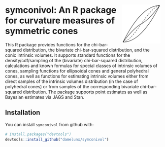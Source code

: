 
<!-- README.md is generated from README.Rmd. Please edit that file -->
symconivol:<img src="logo.png" width="125" height="125" align="right"/> An R package for curvature measures of symmetric cones
==============================================================================================================================

This R package provides functions for the chi-bar-squared distribution, the bivariate chi-bar-squared distribution, and the conic intrinsic volumes. It supports standard functions for the density/cdf/sampling of the (bivariate) chi-bar-squared distribution, calculations and known formulas for special classes of intrinsic volumes of cones, sampling functions for ellipsoidal cones and general polyhedral cones, as well as functions for estimating intrinsic volumes either from direct samples of the intrinsic volumes distribution (in the case of polyhedral cones) or from samples of the corresponding bivariate chi-bar-squared distribution. The package supports point estimates as well as Bayesian estimates via JAGS and Stan.

Installation
------------

You can install `symconivol` from github with:

``` r
# install.packages("devtools")
devtools::install_github("damelunx/symconivol")
```

<!-- ## Vignettes -->
<!-- The following vignettes introduce the theory of intrinsic volumes, explain the -->
<!-- idea behind the algorithm to reconstruct the intrinsic volumes from samples -->
<!-- of the bivariate chi-bar-squared distribution, and the Bayesian approach -->
<!-- to this reconstruction: -->
<!-- * [Conic intrinsic volumes and (bivariate) chi-bar-squared distribution](articles/conic-intrinsic-volumes.html): -->
<!--     introduces conic intrinsic volumes and (bivariate) chi-bar-squared distributions, -->
<!--     as well as the computations involving polyhedral cones, -->
<!-- * [Estimating conic intrinsic volumes from bivariate chi-bar-squared data](articles/estim-conic-intrinsic-volumes-with-EM.html): -->
<!--     describes the details of the algorithm for finding the intrinsic volumes of closed -->
<!--     convex cones from samples of the associated bivariate chi-bar-squared distribution, -->
<!-- * [Bayesian estimates for conic intrinsic volumes](articles/bayesian.html): -->
<!--     describes the Bayesian approach for reconstructing intrinsic volumes -->
<!--     from sampling data, which can either be samples from the intrinsic -->
<!--     volumes distribution (in the case of polyhedral cones), or from the -->
<!--     bivariate chi-bar-squared distribution, and which can be with or without -->
<!--     enforcing log-concavity of the intrinsic volumes. -->
<!-- ## Functions -->
<!-- In the following we list up the functions that are exported in the package -->
<!-- (sorted by context), and include some examples to illustrate their use. -->
<!-- See the above vignettes for more details about the underlying theory and algorithms. -->
<!-- ### (Bivariate) Chi-bar-squared distribution: -->
<!-- `conivol` provides the standard support of the distributions (chi-bar-squared -->
<!-- and bivariate chi-bar-squared) in the form of functions for the densities, -->
<!-- cumulative distribution functions, and sampling methods: -->
<!-- * `dchibarsq`, `dbichibarsq`: evaluate the densities of (bivariate) chi-bar-squared -->
<!--     distributions, -->
<!-- * `pchibarsq`, `pbichibarsq`: evaluate the dumulative distribution functions of -->
<!--     (bivariate) chi-bar-squared distributions, -->
<!-- * `rchibarsq`, `rbichibarsq`: produce samples of the (bivariate) chi-bar-squared -->
<!--     distributions. -->
<!-- **Usage:** -->
<!-- ```{r ex-biv-chi-bar-sq} -->
<!-- # vector of weights -->
<!-- v <- rep(1,8)/8 -->
<!-- # points to evaluate densities/cdfs (in the bavariate case two-column matrix) -->
<!-- x <- 0:10 -->
<!-- xmat <- matrix(c(0:10,0:10),ncol=2) -->
<!-- # evaluate densities -->
<!-- dchibarsq(x, v) -->
<!-- dbichibarsq(xmat, v) -->
<!-- # evaluate cdfs -->
<!-- pchibarsq(x, v) -->
<!-- pbichibarsq(xmat, v) -->
<!-- # draw samples -->
<!-- rchibarsq(10,v) -->
<!-- rbichibarsq(10,v) -->
<!-- ``` -->
<!-- ### Special classes of cones: -->
<!-- Some special classes of cones admit a direct computation of intrinsic volumes -->
<!-- or a particularly simple sampling procedure for the bivariate chi-bar-squared -->
<!-- distribution. These situations are covered by the following functions: -->
<!-- * `prod_ivols`: computes the intrinsic volumes of a product cone -->
<!--     by convolving the intrinsic volumes of its elements, -->
<!-- * `circ_ivols`: computes the intrinsic volumes of (a product of) circular cones, -->
<!-- * `ellips_semiax`, `ellips_rbichibarsq`: computes the semiaxes / produces samples -->
<!--     from the bivariate chi-bar-squared distribution of an ellipsoidal cone, -->
<!-- * `weyl_matrix`, `weyl_ivols`: computes a matrix representation / computes the -->
<!--     intrinsic volumes of (a product of) Weyl chambers. -->
<!-- It is worth pointing out that with the class of direct product of Weyl chambers -->
<!-- we obtain an interesting family of cones for which we have exact formulas; -->
<!-- the same remark applies to the family of direct products of circular cones. -->
<!-- We will use these functions to test the reconstruction algorithms. -->
<!-- Ellipsoidal cones do not admit (simple) direct calculations of its intrinsic -->
<!-- volumes. -->
<!-- **Usage:** -->
<!-- ```{r ex-spec-cones} -->
<!-- # the intrinsic volumes of the 4-dimensional circular cone of radius pi/4 a.k.a. Lorentz cone -->
<!-- circ_ivols(4,pi/4) -->
<!-- # the intrinsic volumes of the direct product of two 4-dimensional Lorentz cones -->
<!-- prod_ivols( list(circ_ivols(4,pi/4), circ_ivols(4,pi/4)) ) -->
<!-- # computing the semiaxes of the ellipsoidal cone given by the linear image of the Lorentz cone -->
<!-- A <- matrix(sample(1:25),5,5) -->
<!-- ellips_semiax(A) -->
<!-- # draw samples of the bivariate chi-bar-squared distribution of the ellipsoidal cone -->
<!-- ellips_rbichibarsq(10, A) -->
<!-- # compute the matrix of the product of some Weyl chambers -->
<!-- weyl_matrix( rep(3,4), c("BC","BCp","D","Dp"), product=TRUE) -->
<!-- # compute the corresponding intrinsic volumes of the above cone -->
<!-- weyl_ivols( rep(3,4), c("BC","BCp","D","Dp"), product=TRUE) -->
<!-- ``` -->
<!-- ### General polyhedral cones: -->
<!-- For polyhedral cones we can sample directly from the intrinsic volumes distribution -->
<!-- by determining the dimension of the face containing the projection of a random -->
<!-- Gaussian vector. Since the result of such a sampling is just a draw from the -->
<!-- multinomial distribution, the Bayesian posterior for a Dirichlet prior can be -->
<!-- computed analytically. If a more complicated model is used that enforces log-concavity -->
<!-- of the intrinsic volumes, then this cannot be solved analytically, but its -->
<!-- posterior distribution can still be sampled from via Monte-Carlo methods. -->
<!-- The following functions support these computations: -->
<!-- * `polyh_reduce_gen`, `polyh_reduce_ineq`: compute a reduced representation -->
<!--     of a polyhedral cone given by generators / inequalities, -->
<!-- * `polyh_rivols_gen`, `polyh_rivols_ineq`: produce samples from the intrinsic -->
<!--     volumes distribution of a polyhedral cone given by generators / inequalities, -->
<!-- * `polyh_rbichibarsq_gen`, `polyh_rbichibarsq_ineq`: produce samples from the -->
<!--     bivariate chi-bar-squared distribution with weights given by the conic -->
<!--     intrinsic volumes of a polyhedral cone given by generators / inequalities, -->
<!-- * `polyh_bayes`: generates functions for computing quantiles of marginals -->
<!--     of the posterior distribution and for sampling from the posterior distribution, -->
<!--     given samples of the intrinsic volumes distribution (based on analytic solution), -->
<!-- * `polyh_stan`: generates inputs for Stan (data list and model string or external file) -->
<!--     for sampling from the posterior distribution, given samples of the -->
<!--     intrinsic volumes distribution using a model that naturally implies log-concavity -->
<!--     (and cannot be solved analytically). -->
<!-- **Usage:** -->
<!-- ```{r ex-polyh} -->
<!-- # finding the reduced form of some odd polyhedral cone -->
<!-- A <- matrix(1:35, 5, 7) -->
<!-- polyh_reduce_gen(A) -->
<!-- polyh_reduce_ineq(A) -->
<!-- # sampling from the intrinsic volumes distributions -->
<!-- # (setting reduce to FALSE since otherwise polyh_reduce_*** would be called) -->
<!-- polyh_rivols_gen(10, A, reduce=FALSE) -->
<!-- polyh_rivols_ineq(10, A, reduce=FALSE) -->
<!-- # computing the Bayesian posterior with Dirichlet prior (analytically solvable) -->
<!-- # we sample from a product of Weyl chambers to have the true values at hand -->
<!-- W      <- weyl_matrix( rep(4,3), c("BC","D","Dp"), product=TRUE) -->
<!-- v_true <- weyl_ivols(  rep(4,3), c("BC","D","Dp"), product=TRUE) -->
<!-- out <- polyh_rivols_ineq(1e3, W) -->
<!-- # evaluate posterior distribution -->
<!-- bayes_est <- polyh_bayes( out$multsamp, out$dimC, out$linC ) -->
<!-- # compare posterior median with true values -->
<!-- v_est_med <- bayes_est$post_marg_quant(0:12,0.5) -->
<!-- v_est_med / v_true -->
<!-- sum( (v_est_med-v_true)^2 ) -->
<!-- # display boxplot of posterior distribution, overlayed with true values -->
<!-- data <- as.data.frame( bayes_est$post_samp(1e4) ) -->
<!-- colnames(data) <- paste0(rep("V",13),as.character(0:12)) -->
<!-- boxplot( value~key, gather( data, factor_key=TRUE ) ) -->
<!-- lines(1+0:12, v_true, col="red") -->
<!-- lines(1+0:12, v_est_med, col="blue") -->
<!-- # the Bayesian approach using a model that induces log-concavity works with -->
<!-- # the HMC sampler Stan; see the vignette on the Bayesian estimates for an example -->
<!-- ``` -->
<!-- ### Estimating the weights of the bivariate chi-bar-squared distribution: -->
<!-- When the cone is nonpolyhedral or when sampling from the intrinsic volumes -->
<!-- distribution is infeasible (due to high dimensions or numerical issues), -->
<!-- one may still try to recover the intrinsic volumes from samples of the bivariate -->
<!-- chi-bar-squared distribution. The following functions support estimating the first -->
<!-- two moments of the intrinsic volumes distribution and finding coarse estimates from -->
<!-- these moments, and finding the maximum likelihood estimate via expectation-maximization. -->
<!-- `conivol` also supports using the samplers JAGS and Stan to analyze the posterior -->
<!-- distribution of the intrinsic volumes; see the vignette on Bayes estimates for -->
<!-- illustrations of the usage of these functions. -->
<!-- * `estim_statdim_var`: estimates the statistical dimension and the variance -->
<!--     of the intrinsic volumes from samples of the corresponding bivariate -->
<!--     chi-bar-squared distribution, -->
<!-- * `init_ivols`: finds an initial estimate of the weights, potentially based on -->
<!--     first and/or second moment, -->
<!-- * `loglike_ivols`: computes the log-likelihood of a weight vector for specific sample data -->
<!-- * `prepare_em`: evaluates the sample data of the bivariate chi-bar-squared -->
<!--     data (find the corresponding chi-squared density values), -->
<!-- * `estim_em`: produces EM-type iterates that may or may not converge to the -->
<!--     maximum likelihood estimate for the weights of the bivariate chi-bar-squared -->
<!--     distribution from sample data -->
<!-- * `estim_jags`, `estim_stan`: generate inputs for JAGS / Stan (data list and model -->
<!--     string or external file) for sampling from the posterior distribution -->
<!--     of the intrinsic volumes, given samples of the bivariate chi-bar-squared distribution -->
<!-- **Usage:** -->
<!-- ```{r ex-reconstr} -->
<!-- # sample from the bivariate chi-bar-squared distribution of a product of circular cones -->
<!-- v_true <- circ_ivols( c(5,8), c(0.7*pi/2, 0.8*pi/2), product=TRUE) -->
<!-- m_samp <- rbichibarsq(1e5, v_true) -->
<!-- d <- 13 -->
<!-- # scatter plot of the sample -->
<!-- ggplot(as_tibble(m_samp), aes(V1,V2)) + geom_point(alpha=.02) + -->
<!--     theme_bw() + -->
<!--     theme(axis.title.x=element_blank(),axis.title.y=element_blank()) -->
<!-- # estimate the moments of the intrinsic volumes, compare with true values -->
<!-- est <- estim_statdim_var(d, m_samp); est -->
<!-- list( statdim_true=sum((0:d)*v_true), -->
<!--       var_true=sum((0:d)^2*v_true)-sum((0:d)*v_true)^2 ) -->
<!-- # prepare data for computing log-likelihoods and for EM estimate -->
<!-- data <- prepare_em(d, m_samp) -->
<!-- # find initial estimates of intrinsic volumes based on moments -->
<!-- v_init <- tibble( v_est_0 = init_ivols(13,0), -->
<!--                   v_est_1 = init_ivols(13,1,est$delta,est$var), -->
<!--                   v_est_4 = init_ivols(13,4,est$delta,est$var) ) -->
<!-- # compute log-likelihoods of initial estimates -->
<!-- lapply( v_init, loglike_ivols, data, 0) -->
<!-- # plot the different estimates and their logarithms -->
<!-- tib_plot <- v_init %>% add_column(v_true=v_true,.before=1) %>% -->
<!--     add_column(k=0:d,.before=1) %>% gather(mode,value,2:5) -->
<!-- ggplot(tib_plot, aes(x=k, y=value, color=mode)) + -->
<!--     geom_line() + theme_bw() -->
<!-- ggplot(tib_plot, aes(x=k, y=log(value), color=mode)) + -->
<!--     geom_line() + theme_bw() -->
<!-- # computing some iterates of the EM algorithm -->
<!-- em0 <- estim_em( d, m_samp, N=200, init_mode=0, data=data) -->
<!-- em1 <- estim_em( d, m_samp, N=200, init_mode=1, data=data) -->
<!-- em4 <- estim_em( d, m_samp, N=200, init_mode=4, data=data) -->
<!-- # plotting some iterates of initial mode == 0, 1, 4 -->
<!-- tib_true <- tibble( k=0:d, v_true=v_true ) -->
<!-- tib_plot0 <- as_tibble( t(em0$iterates[1+20*(0:10), ]) ) %>% -->
<!--     add_column(k=0:d,.before=1) %>% gather(step,value,2:12) -->
<!-- ggplot(tib_plot0,aes(x=k,y=value,color=step)) + -->
<!--     geom_line() + theme_bw() + -->
<!--     geom_line(data=tib_true,aes(x=k,y=v_true),colour="black",linetype="dashed") + -->
<!--     theme(legend.position="none", axis.title.x=element_blank(), axis.title.y=element_blank()) -->
<!-- # [...] -->
<!-- ``` -->
<!-- ```{r plot-em-iterates, echo=FALSE} -->
<!-- ggplot(tib_plot0,aes(x=k,y=log(value),color=step)) + -->
<!--     geom_line() + theme_bw() + -->
<!--     geom_line(data=tib_true,aes(x=k,y=log(v_true)),colour="black",linetype="dashed") + -->
<!--     theme(legend.position="none", axis.title.x=element_blank(), axis.title.y=element_blank()) -->
<!-- tib_plot1 <- as_tibble( t(em0$iterates[1+20*(0:10), ]) ) %>% -->
<!--     add_column(k=0:d,.before=1) %>% gather(step,value,2:12) -->
<!-- ggplot(tib_plot1,aes(x=k,y=value,color=step)) + -->
<!--     geom_line() + theme_bw() + -->
<!--     geom_line(data=tib_true,aes(x=k,y=v_true),colour="black",linetype="dashed") + -->
<!--     theme(legend.position="none", axis.title.x=element_blank(), axis.title.y=element_blank()) -->
<!-- ggplot(tib_plot1,aes(x=k,y=log(value),color=step)) + -->
<!--     geom_line() + theme_bw() + -->
<!--     geom_line(data=tib_true,aes(x=k,y=log(v_true)),colour="black",linetype="dashed") + -->
<!--     theme(legend.position="none", axis.title.x=element_blank(), axis.title.y=element_blank()) -->
<!-- tib_plot4 <- as_tibble( t(em0$iterates[1+20*(0:10), ]) ) %>% -->
<!--     add_column(k=0:d,.before=1) %>% gather(step,value,2:12) -->
<!-- ggplot(tib_plot4,aes(x=k,y=value,color=step)) + -->
<!--     geom_line() + theme_bw() + -->
<!--     geom_line(data=tib_true,aes(x=k,y=v_true),colour="black",linetype="dashed") + -->
<!--     theme(legend.position="none", axis.title.x=element_blank(), axis.title.y=element_blank()) -->
<!-- ggplot(tib_plot4,aes(x=k,y=log(value),color=step)) + -->
<!--     geom_line() + theme_bw() + -->
<!--     geom_line(data=tib_true,aes(x=k,y=log(v_true)),colour="black",linetype="dashed") + -->
<!--     theme(legend.position="none", axis.title.x=element_blank(), axis.title.y=element_blank()) -->
<!-- ``` -->
<!-- We can see that the estimate after 200 iterations is quite accurate for the larger -->
<!-- values, but still comparably poor for the smaller values. If we increase the -->
<!-- sample size to 10^6, we can see that the algorithm converges well. -->
<!-- ```{r em-large-sample} -->
<!-- # obtain large sample -->
<!-- set.seed(1234) -->
<!-- m_samp_large <- rbichibarsq(1e6, v_true) -->
<!-- em <- estim_em( d, m_samp_large, N=200 ) -->
<!-- tib_plot <- as_tibble( t(em$iterates[1+20*(0:10), ]) ) %>% -->
<!--     add_column(k=0:d,.before=1) %>% gather(step,value,2:12) -->
<!-- ggplot(tib_plot,aes(x=k,y=value,color=step)) + -->
<!--     geom_line() + theme_bw() + -->
<!--     geom_line(data=tib_true,aes(x=k,y=v_true),colour="black",linetype="dashed") + -->
<!--     theme(legend.position="none", axis.title.x=element_blank(), axis.title.y=element_blank()) -->
<!-- ggplot(tib_plot,aes(x=k,y=log(value),color=step)) + -->
<!--     geom_line() + theme_bw() + -->
<!--     geom_line(data=tib_true,aes(x=k,y=log(v_true)),colour="black",linetype="dashed") + -->
<!--     theme(legend.position="none", axis.title.x=element_blank(), axis.title.y=element_blank()) -->
<!-- ``` -->
